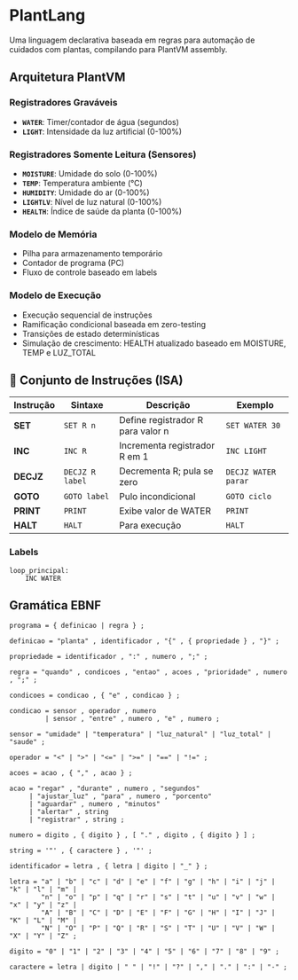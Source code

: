 # PlantLang

Uma linguagem declarativa baseada em regras para automação de cuidados com plantas, compilando para PlantVM assembly.

##  Arquitetura PlantVM

### Registradores Graváveis
- **`WATER`**: Timer/contador de água (segundos)
- **`LIGHT`**: Intensidade da luz artificial (0-100%)

### Registradores Somente Leitura (Sensores)
- **`MOISTURE`**: Umidade do solo (0-100%)
- **`TEMP`**: Temperatura ambiente (°C)
- **`HUMIDITY`**: Umidade do ar (0-100%)
- **`LIGHTLV`**: Nível de luz natural (0-100%)
- **`HEALTH`**: Índice de saúde da planta (0-100%)

### Modelo de Memória
- Pilha para armazenamento temporário
- Contador de programa (PC)
- Fluxo de controle baseado em labels

### Modelo de Execução
- Execução sequencial de instruções
- Ramificação condicional baseada em zero-testing
- Transições de estado determinísticas
- Simulação de crescimento: HEALTH atualizado baseado em MOISTURE, TEMP e LUZ_TOTAL

## 📝 Conjunto de Instruções (ISA)

| Instrução | Sintaxe | Descrição | Exemplo |
|-----------|---------|-----------|---------|
| **SET** | `SET R n` | Define registrador R para valor n | `SET WATER 30` |
| **INC** | `INC R` | Incrementa registrador R em 1 | `INC LIGHT` |
| **DECJZ** | `DECJZ R label` | Decrementa R; pula se zero | `DECJZ WATER parar` |
| **GOTO** | `GOTO label` | Pulo incondicional | `GOTO ciclo` |
| **PRINT** | `PRINT` | Exibe valor de WATER | `PRINT` |
| **HALT** | `HALT` | Para execução | `HALT` |

### Labels
```assembly
loop_principal:
    INC WATER
```

##  Gramática EBNF

```ebnf
programa = { definicao | regra } ;

definicao = "planta" , identificador , "{" , { propriedade } , "}" ;

propriedade = identificador , ":" , numero , ";" ;

regra = "quando" , condicoes , "entao" , acoes , "prioridade" , numero , ";" ;

condicoes = condicao , { "e" , condicao } ;

condicao = sensor , operador , numero
         | sensor , "entre" , numero , "e" , numero ;

sensor = "umidade" | "temperatura" | "luz_natural" | "luz_total" | "saude" ;

operador = "<" | ">" | "<=" | ">=" | "==" | "!=" ;

acoes = acao , { "," , acao } ;

acao = "regar" , "durante" , numero , "segundos"
     | "ajustar_luz" , "para" , numero , "porcento"
     | "aguardar" , numero , "minutos"
     | "alertar" , string
     | "registrar" , string ;

numero = digito , { digito } , [ "." , digito , { digito } ] ;

string = '"' , { caractere } , '"' ;

identificador = letra , { letra | digito | "_" } ;

letra = "a" | "b" | "c" | "d" | "e" | "f" | "g" | "h" | "i" | "j" | "k" | "l" | "m" | 
        "n" | "o" | "p" | "q" | "r" | "s" | "t" | "u" | "v" | "w" | "x" | "y" | "z" |
        "A" | "B" | "C" | "D" | "E" | "F" | "G" | "H" | "I" | "J" | "K" | "L" | "M" | 
        "N" | "O" | "P" | "Q" | "R" | "S" | "T" | "U" | "V" | "W" | "X" | "Y" | "Z" ;

digito = "0" | "1" | "2" | "3" | "4" | "5" | "6" | "7" | "8" | "9" ;

caractere = letra | digito | " " | "!" | "?" | "," | "." | ":" | "-" ;
```
